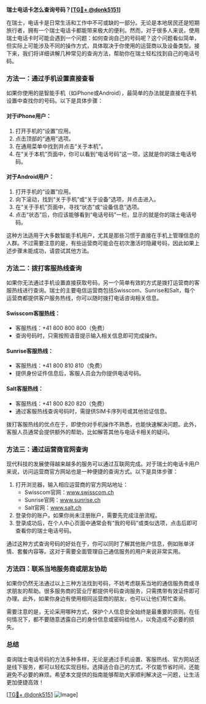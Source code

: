 **瑞士电话卡怎么查询号码？[[TG💪+ @donk5151](https://t.me/s/donk5151)]**

在瑞士，电话卡是日常生活和工作中不可或缺的一部分。无论是本地居民还是短期旅行者，拥有一个瑞士电话卡都能带来极大的便利。然而，对于很多人来说，使用瑞士电话卡时可能会遇到一个问题：如何查询自己的号码呢？这个问题看似简单，但实际上可能涉及不同的操作方式，具体取决于你使用的运营商以及设备类型。接下来，我们将详细讲解几种常见的查询方法，帮助你在瑞士轻松找到自己的电话号码。

### 方法一：通过手机设置直接查看

如果你使用的是智能手机（如iPhone或Android），最简单的办法就是直接在手机设置中查找你的号码。以下是具体步骤：

#### 对于iPhone用户：
1. 打开手机的“设置”应用。
2. 点击顶部的“通用”选项。
3. 在通用菜单中找到并点击“关于本机”。
4. 在“关于本机”页面中，你可以看到“电话号码”这一项，这就是你的瑞士电话号码。

#### 对于Android用户：
1. 打开手机的“设置”应用。
2. 向下滚动，找到“关于手机”或“关于设备”选项，并点击进入。
3. 在“关于手机”页面中，寻找“状态”或“设备信息”选项。
4. 点击“状态”后，你应该能够看到“电话号码”一栏，显示的就是你的瑞士电话号码。

这种方法适用于大多数智能手机用户，尤其是那些习惯于直接在手机上管理信息的人群。不过需要注意的是，有些运营商可能会在初次激活时隐藏号码，因此如果上述步骤未能成功，请尝试其他方法。

### 方法二：拨打客服热线查询

如果你无法通过手机设置直接获取号码，另一个简单有效的方式是拨打运营商的客服热线进行查询。瑞士的主要电信运营商包括Swisscom、Sunrise和Salt，每个运营商都提供客户服务热线，你可以随时拨打电话咨询相关信息。

#### Swisscom客服热线：
- 客服热线：+41 800 800 800（免费）
- 查询号码时，只需按照语音提示输入相关信息即可完成操作。

#### Sunrise客服热线：
- 客服热线：+41 800 810 810（免费）
- 提供身份证件信息后，客服人员会为你提供电话号码。

#### Salt客服热线：
- 客服热线：+41 800 820 820（免费）
- 通过客服热线查询号码时，需提供SIM卡序列号或其他验证信息。

拨打客服热线的优点在于，即使你对手机操作不熟悉，也能快速解决问题。此外，客服人员通常会提供额外的帮助，比如解答其他与电话卡相关的疑问。

### 方法三：通过运营商官网查询

现代科技的发展使得越来越多的服务可以通过互联网完成。对于瑞士的电话卡用户来说，访问运营商官方网站也是一种便捷的查询方式。以下是具体步骤：

1. 打开浏览器，输入相应运营商的官方网站地址：
   - Swisscom官网：www.swisscom.ch
   - Sunrise官网：www.sunrise.ch
   - Salt官网：www.salt.ch
2. 登录你的账户。如果你尚未注册账户，需要先完成注册流程。
3. 登录成功后，在个人中心页面中通常会有“我的号码”或类似选项，点击后即可查看你的瑞士电话号码。

通过这种方式查询号码的好处在于，你可以同时了解其他账户信息，例如账单详情、套餐内容等。这对于需要全面管理自己通信服务的用户来说非常实用。

### 方法四：联系当地服务商或朋友协助

如果你仍然无法通过以上三种方法找到号码，不妨考虑联系当地的通信服务商或寻求朋友的帮助。很多服务商的营业厅都提供号码查询服务，只需携带有效证件即可办理。此外，如果你身边有使用相同运营商的朋友，也可以让他们帮忙查询。

需要注意的是，无论采用哪种方式，保护个人信息安全始终是最重要的原则。在任何情况下，都不要随意透露自己的身份信息或密码给他人，以免造成不必要的损失。

### 总结

查询瑞士电话号码的方法多种多样，无论是通过手机设置、客服热线、官方网站还是线下服务，都可以轻松实现目标。选择适合自己的方式，不仅能节省时间，还能避免不必要的麻烦。希望本文提供的指南能够帮助大家顺利解决这一问题，让生活更加便捷高效！

[[TG💪+ @donk5151](https://t.me/s/donk5151) ![Image](https://i.postimg.cc/rwNCRYN7/Snipaste-2025-04-30-17-27-05.png)]